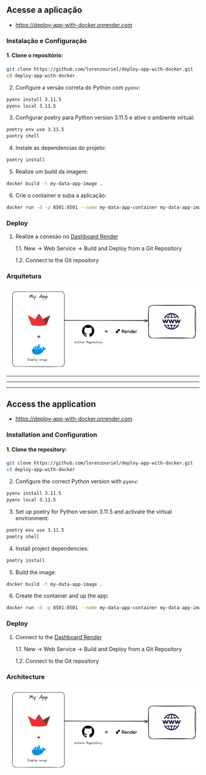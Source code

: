 ## Acesse a aplicação
- https://deploy-app-with-docker.onrender.com

### Instalação e Configuração

#### 1. Clone o repositório:
```bash
git clone https://github.com/lorenzouriel/deploy-app-with-docker.git
cd deploy-app-with-docker
```

2. Configure a versão correta do Python com `pyenv`:
```bash
pyenv install 3.11.5
pyenv local 3.11.5
```

3. Configurar poetry para Python version 3.11.5 e ative o ambiente virtual:
```bash
poetry env use 3.11.5
poetry shell
```

4. Instale as dependencias do projeto:
```bash
poetry install
```

5. Realize um build da imagem:
```bash
docker build -t my-data-app-image .
```

6. Crie o container e suba a aplicação:
```bash
docker run -d -p 8501:8501 --name my-data-app-container my-data-app-image
```

### Deploy
1. Realize a conexão no [Dashboard Render](https://dashboard.render.com/web/srv-cnof66a1hbls7385dumg)

    1.1. New -> Web Service -> Build and Deploy from a Git Repository
   
    1.2. Connect to the Git repository 


### Arquitetura
![flow](/pics/flow.png)

---
---
---

## Access the application
- https://deploy-app-with-docker.onrender.com

### Installation and Configuration

#### 1. Clone the repository:

```bash
git clone https://github.com/lorenzouriel/deploy-app-with-docker.git
cd deploy-app-with-docker
```

2. Configure the correct Python version with `pyenv`:

```bash
pyenv install 3.11.5
pyenv local 3.11.5
```

3. Set up poetry for Python version 3.11.5 and activate the virtual environment:

```bash
poetry env use 3.11.5
poetry shell
```

4. Install project dependencies:

```bash
poetry install
```

5. Build the image:
```bash
docker build -t my-data-app-image .
```

6. Create the container and up the app:
```bash
docker run -d -p 8501:8501 --name my-data-app-container my-data-app-image
```

### Deploy
1. Connect to the [Dashboard Render](https://dashboard.render.com/web/srv-cnof66a1hbls7385dumg)

    1.1. New -> Web Service -> Build and Deploy from a Git Repository
   
    1.2. Connect to the Git repository


### Architecture
![flow](/pics/flow.png)
